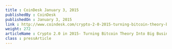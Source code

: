```yaml
---
title : CoinDesk January 3, 2015
publishedBy : CoinDesk
publishedOn : January 3, 2015
link : http://www.coindesk.com/crypto-2-0-2015-turning-bitcoin-theory-big-business/
weight: 272
articleName : Crypto 2.0 in 2015- Turning Bitcoin Theory Into Big Business
class : pressArticle
---
```

